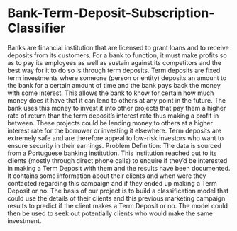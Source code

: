 # Bank-Term-Deposit-Subscription-Classifier
Banks are financial institution that are licensed to grant loans and to receive deposits from its customers. For a bank to function, it must make profits so as to pay its employees as well as sustain against its competitors and the best way for it to do so is through term deposits. Term deposits are fixed term investments where someone (person or entity) deposits an amount to the bank for a certain amount of time and the bank pays back the money with some interest. This allows the bank to know for certain how much money does it have that it can lend to others at any point in the future. The bank uses this money to invest it into other projects that pay them a higher rate of return than the term deposit’s interest rate thus making a profit in between. These projects could be lending money to others at a higher interest rate for the borrower or investing it elsewhere. Term deposits are extremely safe and are therefore appeal to low-risk investors who want to ensure security in their earnings. Problem Definition: The data is sourced from a Portuguese banking institution. This institution reached out to its clients (mostly through direct phone calls) to enquire if they’d be interested in making a Term Deposit with them and the results have been documented. It contains some information about their clients and when were they contacted regarding this campaign and if they ended up making a Term Deposit or no. The basis of our project is to build a classification model that could use the details of their clients and this previous marketing campaign results to predict if the client makes a Term Deposit or no. The model could then be used to seek out potentially clients who would make the same investment.                                                                 
